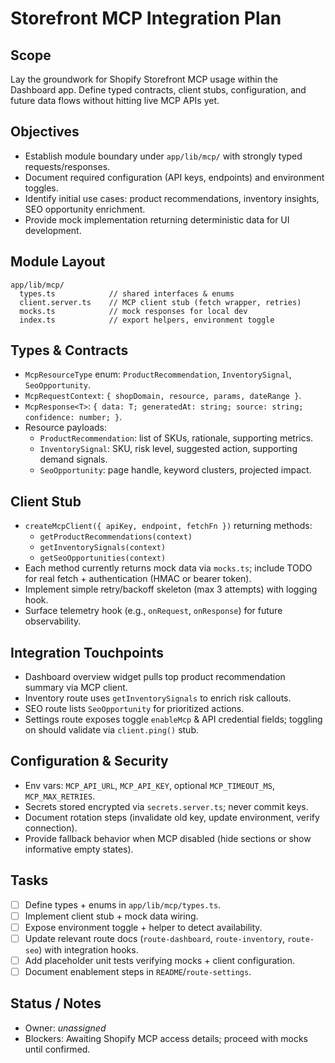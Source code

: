 # Storefront MCP Integration Plan

## Scope
Lay the groundwork for Shopify Storefront MCP usage within the Dashboard app. Define typed contracts, client stubs, configuration, and future data flows without hitting live MCP APIs yet.

## Objectives
- Establish module boundary under `app/lib/mcp/` with strongly typed requests/responses.
- Document required configuration (API keys, endpoints) and environment toggles.
- Identify initial use cases: product recommendations, inventory insights, SEO opportunity enrichment.
- Provide mock implementation returning deterministic data for UI development.

## Module Layout
```
app/lib/mcp/
  types.ts            // shared interfaces & enums
  client.server.ts    // MCP client stub (fetch wrapper, retries)
  mocks.ts            // mock responses for local dev
  index.ts            // export helpers, environment toggle
```

## Types & Contracts
- `McpResourceType` enum: `ProductRecommendation`, `InventorySignal`, `SeoOpportunity`.
- `McpRequestContext`: `{ shopDomain, resource, params, dateRange }`.
- `McpResponse<T>`: `{ data: T; generatedAt: string; source: string; confidence: number; }`.
- Resource payloads:
  - `ProductRecommendation`: list of SKUs, rationale, supporting metrics.
  - `InventorySignal`: SKU, risk level, suggested action, supporting demand signals.
  - `SeoOpportunity`: page handle, keyword clusters, projected impact.

## Client Stub
- `createMcpClient({ apiKey, endpoint, fetchFn })` returning methods:
  - `getProductRecommendations(context)`
  - `getInventorySignals(context)`
  - `getSeoOpportunities(context)`
- Each method currently returns mock data via `mocks.ts`; include TODO for real fetch + authentication (HMAC or bearer token).
- Implement simple retry/backoff skeleton (max 3 attempts) with logging hook.
- Surface telemetry hook (e.g., `onRequest`, `onResponse`) for future observability.

## Integration Touchpoints
- Dashboard overview widget pulls top product recommendation summary via MCP client.
- Inventory route uses `getInventorySignals` to enrich risk callouts.
- SEO route lists `SeoOpportunity` for prioritized actions.
- Settings route exposes toggle `enableMcp` & API credential fields; toggling on should validate via `client.ping()` stub.

## Configuration & Security
- Env vars: `MCP_API_URL`, `MCP_API_KEY`, optional `MCP_TIMEOUT_MS`, `MCP_MAX_RETRIES`.
- Secrets stored encrypted via `secrets.server.ts`; never commit keys.
- Document rotation steps (invalidate old key, update environment, verify connection).
- Provide fallback behavior when MCP disabled (hide sections or show informative empty states).

## Tasks
- [ ] Define types + enums in `app/lib/mcp/types.ts`.
- [ ] Implement client stub + mock data wiring.
- [ ] Expose environment toggle + helper to detect availability.
- [ ] Update relevant route docs (`route-dashboard`, `route-inventory`, `route-seo`) with integration hooks.
- [ ] Add placeholder unit tests verifying mocks + client configuration.
- [ ] Document enablement steps in `README`/`route-settings`.

## Status / Notes
- Owner: _unassigned_
- Blockers: Awaiting Shopify MCP access details; proceed with mocks until confirmed.
